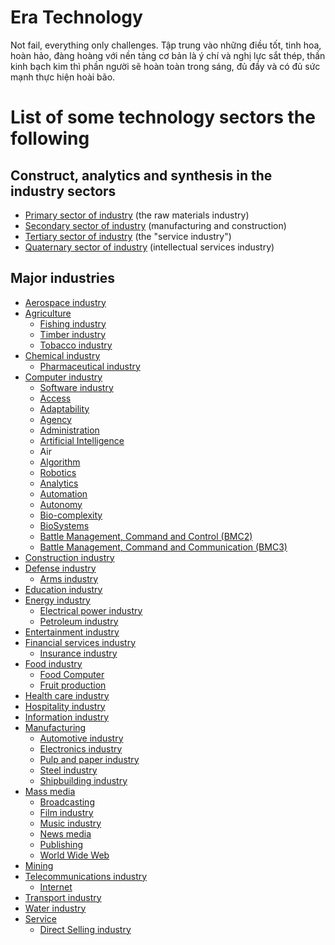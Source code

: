 # Era Technology
Not fail, everything only challenges. Tập trung vào những điều tốt, tinh hoa, hoàn hảo, đàng hoàng với nền tảng cơ bản là ý chí và nghị lực sắt thép, thần kinh bạch kim thì phần người sẽ hoàn toàn trong sáng, đủ đầy và có đủ sức mạnh thực hiện hoài bão. 

# List of some technology sectors the following 

## Construct, analytics and synthesis in the industry sectors
+ [Primary sector of industry](https://en.wikipedia.org/wiki/Primary_sector_of_the_economy#List_of_countries_by_agricultural_output) (the raw materials industry)
+ [Secondary sector of industry](https://en.wikipedia.org/wiki/Secondary_sector_of_industry) (manufacturing and construction)
+ [Tertiary sector of industry](https://en.wikipedia.org/wiki/Tertiary_sector_of_industry) (the "service industry")
+ [Quaternary sector of industry](https://en.wikipedia.org/wiki/Quaternary_sector_of_industry) (intellectual services industry)
## Major industries
+ [Aerospace industry](https://en.wikipedia.org/wiki/Aerospace_industry)
+ [Agriculture](https://en.wikipedia.org/wiki/Agriculture)
  + [Fishing industry](https://en.wikipedia.org/wiki/Fishing_industry)
  + [Timber industry](https://en.wikipedia.org/wiki/Timber_industry)
  + [Tobacco industry](https://en.wikipedia.org/wiki/Tobacco_industry)
+ [Chemical industry](https://en.wikipedia.org/wiki/Chemical_industry)
  + [Pharmaceutical industry](https://en.wikipedia.org/wiki/Pharmaceutical_industry)
+ [Computer industry](https://en.wikipedia.org/wiki/Computer_industry)
  + [Software industry](https://en.wikipedia.org/wiki/Software_industry)
  + [Access](https://en.wikipedia.org/wiki/Access)
  + [Adaptability](https://en.wikipedia.org/wiki/Adaptability)
  + [Agency](https://en.wikipedia.org/wiki/Agency)
  + [Administration](https://en.wikipedia.org/wiki/Administration)
  + [Artificial Intelligence](https://en.wikipedia.org/wiki/Artificial_intelligence)
  + Air
  + [Algorithm](https://en.wikipedia.org/wiki/Algorithm)
  + [Robotics](https://en.wikipedia.org/wiki/Robotics)
  + [Analytics](https://en.wikipedia.org/wiki/Analytic)
  + [Automation](https://en.wikipedia.org/wiki/Automation)
  + [Autonomy](https://en.wikipedia.org/wiki/Autonomy)
  + [Bio-complexity](https://en.wikipedia.org/wiki/Biocomplexity)
  + [BioSystems](https://en.wikipedia.org/wiki/BioSystems)
  + [Battle Management, Command and Control (BMC2)](https://www.globalsecurity.org/space/systems/bmc2.htm)
  + [Battle Management, Command and Communication (BMC3)](https://www.globalsecurity.org/space/systems/bmc2.htm)
+ [Construction industry](https://en.wikipedia.org/wiki/Construction_industry)
+ [Defense industry](https://en.wikipedia.org/wiki/Defense_industry)
  + [Arms industry](https://en.wikipedia.org/wiki/Arms_industry)
+ [Education industry](https://en.wikipedia.org/wiki/Education_industry)
+ [Energy industry](https://en.wikipedia.org/wiki/Energy_industry)
  + [Electrical power industry](https://en.wikipedia.org/wiki/Electrical_power_industry)
  + [Petroleum industry](https://en.wikipedia.org/wiki/Petroleum_industry)
+ [Entertainment industry](https://en.wikipedia.org/wiki/Entertainment_industry)
+ [Financial services industry](https://en.wikipedia.org/wiki/Financial_services_industry)
  + [Insurance industry](https://en.wikipedia.org/wiki/Insurance_industry)
+ [Food industry](https://en.wikipedia.org/wiki/Food_industry)
  + [Food Computer]()
  + [Fruit production](https://en.wikipedia.org/wiki/Fruit_production)
+ [Health care industry](https://en.wikipedia.org/wiki/Health_care_industry)
+ [Hospitality industry](https://en.wikipedia.org/wiki/Hospitality_industry)
+ [Information industry](https://en.wikipedia.org/wiki/Information_industry)
+ [Manufacturing](https://en.wikipedia.org/wiki/Manufacturing)
  + [Automotive industry](https://en.wikipedia.org/wiki/Automotive_industry)
  + [Electronics industry](https://en.wikipedia.org/wiki/Electronics_industry)
  + [Pulp and paper industry](https://en.wikipedia.org/wiki/Pulp_and_paper_industry)
  + [Steel industry](https://en.wikipedia.org/wiki/Steel_industry)
  + [Shipbuilding industry](https://en.wikipedia.org/wiki/Shipbuilding_industry)
+ [Mass media](https://en.wikipedia.org/wiki/Mass_media)
  + [Broadcasting](https://en.wikipedia.org/wiki/Broadcasting)
  + [Film industry](https://en.wikipedia.org/wiki/Film_industry)
  + [Music industry](https://en.wikipedia.org/wiki/Music_industry)
  + [News media](https://en.wikipedia.org/wiki/News_media)
  + [Publishing](https://en.wikipedia.org/wiki/Publishing)
  + [World Wide Web](https://en.wikipedia.org/wiki/World_Wide_Web)
+ [Mining](https://en.wikipedia.org/wiki/Mining)
+ [Telecommunications industry](https://en.wikipedia.org/wiki/Telecommunications_industry)
  + [Internet]()
+ [Transport industry](https://en.wikipedia.org/wiki/Transport_industry)
+ [Water industry](https://en.wikipedia.org/wiki/Water_industry)
+ [Service](https://en.wikipedia.org/wiki/Service)
  + [Direct Selling industry](https://en.wikipedia.org/wiki/Direct_selling)



